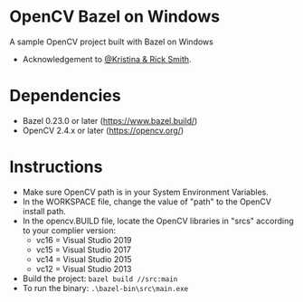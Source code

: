# OpenCV Bazel on Windows
A sample OpenCV project built with Bazel on Windows

* Acknowledgement to [@Kristina & Rick Smith](https://stackoverflow.com/a/35024014).

# Dependencies

* Bazel 0.23.0 or later (https://www.bazel.build/)
* OpenCV 2.4.x or later (https://opencv.org/)

# Instructions

* Make sure OpenCV path is in your System Environment Variables.
* In the WORKSPACE file, change the value of "path" to the OpenCV install path.
* In the opencv.BUILD file, locate the OpenCV libraries in "srcs" according to your complier version:
  * vc16 = Visual Studio 2019
  * vc15 = Visual Studio 2017
  * vc14 = Visual Studio 2015
  * vc12 = Visual Studio 2013
* Build the project: `bazel build //src:main`
* To run the binary: `.\bazel-bin\src\main.exe`

